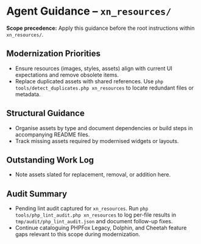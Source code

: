 # Agent Guidance – `xn_resources/`

**Scope precedence:** Apply this guidance before the root instructions within `xn_resources/`.

## Modernization Priorities
- Ensure resources (images, styles, assets) align with current UI expectations and remove obsolete
  items.
- Replace duplicated assets with shared references. Use `php tools/detect_duplicates.php
  xn_resources` to locate redundant files or metadata.

## Structural Guidance
- Organise assets by type and document dependencies or build steps in accompanying README files.
- Track missing assets required by modernised widgets or layouts.

## Outstanding Work Log
- Note assets slated for replacement, removal, or addition here.

## Audit Summary
- Pending lint audit captured for `xn_resources`. Run `php tools/php_lint_audit.php xn_resources` to log per-file results in `tmp/audit/php_lint_audit.json` and document follow-up fixes.
- Continue cataloguing PHPFox Legacy, Dolphin, and Cheetah feature gaps relevant to this scope during modernization.
